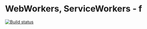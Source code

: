# WebWorkers, ServiceWorkers - f

[![Build status](https://ci.appveyor.com/api/projects/status/w9caxevpt3mefma5?svg=true)](https://ci.appveyor.com/project/0anastasia/loading-styling-f)
